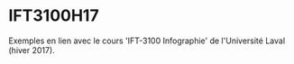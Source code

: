 # IFT3100H17
Exemples en lien avec le cours 'IFT-3100 Infographie' de l'Université Laval (hiver 2017).
